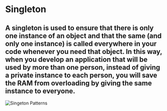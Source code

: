 # Singleton

## A singleton is used to ensure that there is only one instance of an object and that the same (and only one instance) is called everywhere in your code whenever you need that object. In this way, when you develop an application that will be used by more than one person, instead of giving a private instance to each person, you will save the RAM from overloading by giving the same instance to everyone.

![Singeton Patterns](https://refactoring.guru/images/patterns/content/singleton/singleton.png)

